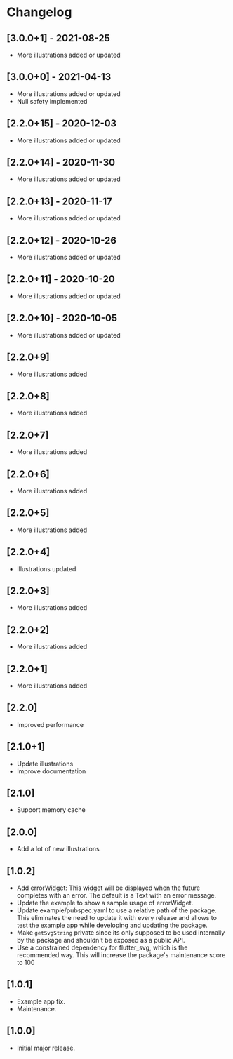 # Changelog

## [3.0.0+1] - 2021-08-25

* More illustrations added or updated

## [3.0.0+0] - 2021-04-13

* More illustrations added or updated
* Null safety implemented

## [2.2.0+15] - 2020-12-03

* More illustrations added or updated

## [2.2.0+14] - 2020-11-30

* More illustrations added or updated

## [2.2.0+13] - 2020-11-17

* More illustrations added or updated

## [2.2.0+12] - 2020-10-26

* More illustrations added or updated

## [2.2.0+11] - 2020-10-20

* More illustrations added or updated

## [2.2.0+10] - 2020-10-05

* More illustrations added or updated

## [2.2.0+9]

* More illustrations added

## [2.2.0+8]

* More illustrations added

## [2.2.0+7]

* More illustrations added

## [2.2.0+6]

* More illustrations added

## [2.2.0+5]

* More illustrations added

## [2.2.0+4]

* Illustrations updated

## [2.2.0+3]

* More illustrations added

## [2.2.0+2]

* More illustrations added

## [2.2.0+1]

* More illustrations added

## [2.2.0]

* Improved performance

## [2.1.0+1]

* Update illustrations
* Improve documentation

## [2.1.0]

* Support memory cache

## [2.0.0]

* Add a lot of new illustrations

## [1.0.2]

* Add errorWidget: This widget will be displayed when the future completes with an error. The default is a Text with an error message.
* Update the example to show a sample usage of errorWidget.
* Update example/pubspec.yaml to use a relative path of the package. This eliminates the need to update it with every release and allows to test the example app while developing and updating the package.
* Make `getSvgString` private since its only supposed to be used internally by the package and shouldn't be exposed as a public API.
* Use a constrained dependency for flutter_svg, which is the recommended way. This will increase the package's maintenance score to 100

## [1.0.1]

* Example app fix.
* Maintenance.

## [1.0.0]

* Initial major release.
